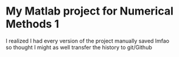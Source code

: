 # My Matlab project for Numerical Methods 1  

I realized I had every version of the project manually saved lmfao  
so thought I might as well transfer the history to git/Github
